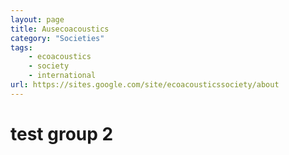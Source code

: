 ```yaml
---
layout: page
title: Ausecoacoustics
category: "Societies"
tags:
    - ecoacoustics
    - society
    - international
url: https://sites.google.com/site/ecoacousticssociety/about
---
```


# test group 2